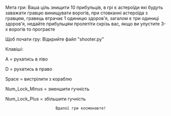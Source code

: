 Мета гри:
Ваша ціль знищити 10 прибульців, в грі є астероїди які будуть заважати
гравцю винищувати ворогів, при стовканні астероїда з гравцем, гравець
втрачає 1 одиницю здоров'я, загалом є три одиниці здоров'я, недайте 
прибульцям пролетіти скрізь вас, якщо ви упустите 3-х ворогів то програєте

Щоб почати гру:
Відкрийте файл "shooter.py"

Клавіші:

A = рухатись в ліво

D = рухатись в право

Space = вистрілити з кораблю

Num_Lock_Minus = зменшити гучність

Num_Lock_Plus = збільшити гучність

                          Вдалої гри космонавте!
